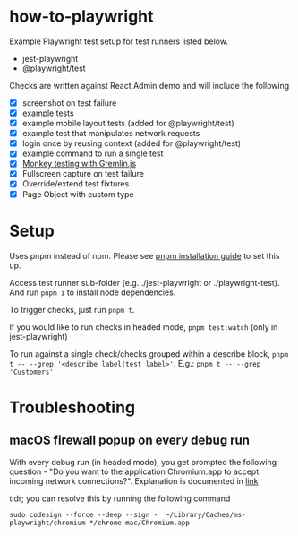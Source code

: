 # how-to-playwright

Example Playwright test setup for test runners listed below.

- jest-playwright
- @playwright/test

Checks are written against React Admin demo and will include the following

- [x] screenshot on test failure
- [x] example tests
- [x] example mobile layout tests (added for @playwright/test)
- [x] example test that manipulates network requests
- [x] login once by reusing context (added for @playwright/test)
- [x] example command to run a single test
- [x] [Monkey testing with Gremlin.js](playwright-test/tests/monkey-testing.spec.ts)
- [x] Fullscreen capture on test failure
- [x] Override/extend test fixtures
- [x] Page Object with custom type

# Setup

Uses pnpm instead of npm. Please see [pnpm installation guide](https://pnpm.io/installation) to set this up.

Access test runner sub-folder (e.g. ./jest-playwright or ./playwright-test). And run `pnpm i` to install node dependencies.

To trigger checks, just run `pnpm t`.

If you would like to run checks in headed mode, `pnpm test:watch` (only in jest-playwright)

To run against a single check/checks grouped within a describe block, `pnpm t -- --grep '<describe label|test label>'`. E.g.: `pnpm t -- --grep 'Customers'`

# Troubleshooting

## macOS firewall popup on every debug run

With every debug run (in headed mode), you get prompted the following question - "Do you want to the application Chromium.app to accept incoming network connections?". Explanation is documented in [link](https://github.com/puppeteer/puppeteer/issues/4752)

tldr; you can resolve this by running the following command

```
sudo codesign --force --deep --sign -  ~/Library/Caches/ms-playwright/chromium-*/chrome-mac/Chromium.app
```
